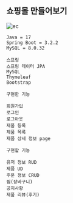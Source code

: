 <h2>쇼핑몰 만들어보기</h2>

![ec](https://github.com/DongUk-Shin/eCommerce/assets/55849838/96fcb9b2-b314-4806-aa67-bb49673c3523)


``` Version 
Java = 17 
Spring Boot = 3.2.2
MySQL = 8.0.32
```

```
스프링
스프링 데이터 JPA
MySQL
Thymeleaf
Bootstrap
```

```
구현한 기능

회원가입
로그인
로그아웃
제품 등록
제품 목록
제품 상세 정보 page
```

```
구현할 기능

유저 정보 RUD
제품 UD
주문 정보 CRUD
찜(장바구니) 
공지사항
제품 리뷰(후기)
```
